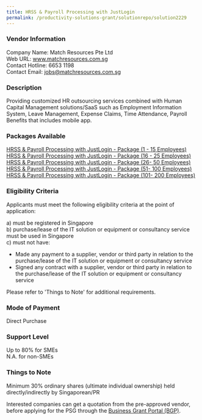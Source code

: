 ```yaml
---
title: HRSS & Payroll Processing with JustLogin
permalink: /productivity-solutions-grant/solutionrepo/solution2229
---
```


### Vendor Information
Company Name: Match Resources Pte Ltd<br>Web URL: www.matchresources.com.sg<br>Contact Hotline: 6653 1198<br>Contact Email: jobs@matchresources.com.sg<br>

### Description

Providing customized HR outsourcing services combined with Human Capital Management solutions/SaaS such as Employment Information System, Leave Management, Expense Claims, Time Attendance, Payroll Benefits that includes mobile app.

### Packages Available

<a href='https://www.gobusiness.gov.sg/images/psg/DesensitisedMatchResourcesPayrollAnnex3CRwef27May2021_Part_1.pdf' target='_blank'>HRSS & Payroll Processing with JustLogin - Package (1 - 15 Employees)</a><br/>
<a href='https://www.gobusiness.gov.sg/images/psg/DesensitisedMatchResourcesPayrollAnnex3CRwef27May2021_Part_2.pdf' target='_blank'>HRSS & Payroll Processing with JustLogin - Package (16 - 25 Employees)</a><br/>
<a href='https://www.gobusiness.gov.sg/images/psg/DesensitisedMatchResourcesPayrollAnnex3CRwef27May2021_Part_3.pdf' target='_blank'>HRSS & Payroll Processing with JustLogin - Package (26- 50 Employees)</a><br/>
<a href='https://www.gobusiness.gov.sg/images/psg/DesensitisedMatchResourcesPayrollAnnex3CRwef27May2021_Part_4.pdf' target='_blank'>HRSS & Payroll Processing with JustLogin - Package (51- 100 Employees)</a><br/>
<a href='https://www.gobusiness.gov.sg/images/psg/DesensitisedMatchResourcesPayrollAnnex3CRwef27May2021_Part_5.pdf' target='_blank'>HRSS & Payroll Processing with JustLogin - Package (101- 200 Employees)</a><br/>

### Eligibility Criteria

Applicants must meet the following eligibility criteria at the point of application:

a) must be registered in Singapore <br>
b) purchase/lease of the IT solution or equipment or consultancy service must be used in Singapore <br>
c) must not have:
- Made any payment to a supplier, vendor or third party in relation to the purchase/lease of the IT solution or equipment or consultancy service
- Signed any contract with a supplier, vendor or third party in relation to the purchase/lease of the IT solution or equipment or consultancy service

Please refer to 'Things to Note' for additional requirements.

### Mode of Payment
Direct Purchase

### Support Level
Up to 80% for SMEs <br>
N.A. for non-SMEs

### Things to Note
Minimum 30% ordinary shares (ultimate individual ownership) held directly/indirectly by Singaporean/PR

Interested companies can get a quotation from the pre-approved vendor, before applying for the PSG through the <a target='_blank' href='https://www.businessgrants.gov.sg/'>Business Grant Portal (BGP)</a>.
